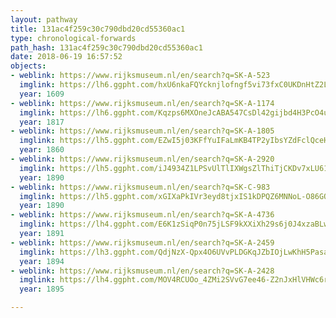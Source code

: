 ```yaml
---
layout: pathway
title: 131ac4f259c30c790dbd20cd55360ac1
type: chronological-forwards
path_hash: 131ac4f259c30c790dbd20cd55360ac1
date: 2018-06-19 16:57:52
objects:
- weblink: https://www.rijksmuseum.nl/en/search?q=SK-A-523
  imglink: https://lh6.ggpht.com/hxU6nkaFQYcknjlofngf5vi73fxC0UKDnHtZ2LroKfDWZ1aYNGJxJzrOihNXglb1_P9uM_-akDqgmNmTTr9RM4PjGhI=s200
  year: 1609
- weblink: https://www.rijksmuseum.nl/en/search?q=SK-A-1174
  imglink: https://lh6.ggpht.com/Kqzps6MXOneJcABA547CsDl42gijbd4H3PcO4uuljy7WbZqELH0hzwZiKVn980mBq0QCTohJvNMZayCn45xeW_MMg8E=s200
  year: 1817
- weblink: https://www.rijksmuseum.nl/en/search?q=SK-A-1805
  imglink: https://lh5.ggpht.com/EZwI5j03KFfYuIFaLmKB4TP2yIbsYZdFclQceH2CyaDFxkfbur-K4MQhVhzS1YYLELkpdPIuCiJFgykDxPCEALX4VQ=s200
  year: 1860
- weblink: https://www.rijksmuseum.nl/en/search?q=SK-A-2920
  imglink: https://lh5.ggpht.com/iJ4934Z1LPSvUlTlIXWgsZlThiTjCKDv7xLU61ukNDeL3a15O8wkpB8-aRy9zmQVnapC40npnK_2KpEEv4aGUeBp8TA=s200
  year: 1890
- weblink: https://www.rijksmuseum.nl/en/search?q=SK-C-983
  imglink: https://lh5.ggpht.com/xGIXaPkIVr3eyd8tjxIS1kDPQZ6MNNoL-O86GQzCRdGLCAkRCZ7-xKkEEXlUCE8Y9guzZW3fROU-xsZMzI4-v6L6zA=s200
  year: 1890
- weblink: https://www.rijksmuseum.nl/en/search?q=SK-A-4736
  imglink: https://lh4.ggpht.com/E6K1zSiqP0n75jLSF9kXXiXh29s6j0J4xzaBLwA4EY1jQaXNEOhSSIzYTNV8nMR0AuOJT-DuSCetBKRzh_pzbp4yzWs=s200
  year: 1891
- weblink: https://www.rijksmuseum.nl/en/search?q=SK-A-2459
  imglink: https://lh3.ggpht.com/QdjNzX-Qpx4O6UVvPLDGKqJZbIOjLwKhH5PasaPEzd_X2ACiGxqt6To38SjuuJXAo-rsg-6nqa84Dqw-i12Q8EgGpPuK=s200
  year: 1894
- weblink: https://www.rijksmuseum.nl/en/search?q=SK-A-2428
  imglink: https://lh4.ggpht.com/MOV4RCUOo_4ZMi2SVvG7ee46-Z2nJxHlVHWc6r91tammCNsmVVdmyqwjmMoYLePGhO4FadGCUz-ya9LGqG22IzGhyno=s200
  year: 1895

---
```

